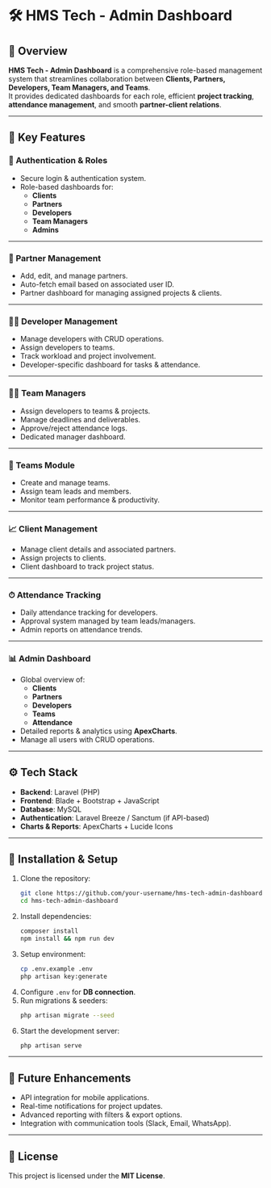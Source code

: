 # 🛠 HMS Tech - Admin Dashboard

## 📌 Overview
**HMS Tech - Admin Dashboard** is a comprehensive role-based management system that streamlines collaboration between **Clients, Partners, Developers, Team Managers, and Teams**.  
It provides dedicated dashboards for each role, efficient **project tracking**, **attendance management**, and smooth **partner-client relations**.

---

## 🎯 Key Features

### 🔑 Authentication & Roles
- Secure login & authentication system.
- Role-based dashboards for:
  - **Clients**
  - **Partners**
  - **Developers**
  - **Team Managers**
  - **Admins**

---

### 👥 Partner Management
- Add, edit, and manage partners.
- Auto-fetch email based on associated user ID.
- Partner dashboard for managing assigned projects & clients.

---

### 🧑‍💻 Developer Management
- Manage developers with CRUD operations.
- Assign developers to teams.
- Track workload and project involvement.
- Developer-specific dashboard for tasks & attendance.

---

### 👨‍💼 Team Managers
- Assign developers to teams & projects.
- Manage deadlines and deliverables.
- Approve/reject attendance logs.
- Dedicated manager dashboard.

---

### 🏢 Teams Module
- Create and manage teams.
- Assign team leads and members.
- Monitor team performance & productivity.

---

### 📈 Client Management
- Manage client details and associated partners.
- Assign projects to clients.
- Client dashboard to track project status.

---

### ⏱ Attendance Tracking
- Daily attendance tracking for developers.
- Approval system managed by team leads/managers.
- Admin reports on attendance trends.

---

### 📊 Admin Dashboard
- Global overview of:
  - **Clients**
  - **Partners**
  - **Developers**
  - **Teams**
  - **Attendance**
- Detailed reports & analytics using **ApexCharts**.
- Manage all users with CRUD operations.

---

## ⚙️ Tech Stack
- **Backend**: Laravel (PHP)
- **Frontend**: Blade + Bootstrap + JavaScript
- **Database**: MySQL
- **Authentication**: Laravel Breeze / Sanctum (if API-based)
- **Charts & Reports**: ApexCharts + Lucide Icons

---

## 🚀 Installation & Setup
1. Clone the repository:
   ```bash
   git clone https://github.com/your-username/hms-tech-admin-dashboard.git
   cd hms-tech-admin-dashboard
   ```
2. Install dependencies:
   ```bash
   composer install
   npm install && npm run dev
   ```
3. Setup environment:
   ```bash
   cp .env.example .env
   php artisan key:generate
   ```
4. Configure `.env` for **DB connection**.
5. Run migrations & seeders:
   ```bash
   php artisan migrate --seed
   ```
6. Start the development server:
   ```bash
   php artisan serve
   ```

---

## 📌 Future Enhancements
- API integration for mobile applications.
- Real-time notifications for project updates.
- Advanced reporting with filters & export options.
- Integration with communication tools (Slack, Email, WhatsApp).

---

## 📜 License
This project is licensed under the **MIT License**.
